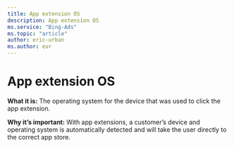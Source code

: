 ```yaml
---
title: App extension OS
description: App extension OS
ms.service: "Bing-Ads"
ms.topic: "article"
author: eric-urban
ms.author: eur
---
```


# App extension OS

**What it is:**     The operating system for the device that was used to click the app extension.

**Why it’s important:**     With app extensions, a customer’s device and operating system is automatically detected and will take the user directly to the correct app store.


